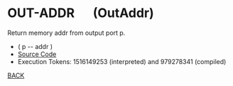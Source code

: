 # OUT-ADDR &emsp; (OutAddr)
Return memory addr from output port p.
* ( p -- addr )
* [Source Code](../words/amc_ext/OutAddr.cs)
* Execution Tokens: 1516149253 (interpreted) and 979278341 (compiled)


[BACK](builtins.md#OutAddr)
